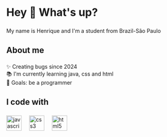 <h1 align="left">Hey 👋 What's up?</h1>

###

<p align="left">My name is Henrique and I'm a student from Brazil-São Paulo</p>

###

<h2 align="left">About me</h2>

###

<p align="left">✨ Creating bugs since 2024<br>📚 I'm currently learning java, css and html<br>🎯 Goals: be a programmer</p>

###

<h2 align="left">I code with</h2>

###

<div align="left">
  <img src="https://cdn.jsdelivr.net/gh/devicons/devicon/icons/javascript/javascript-original.svg" height="40" alt="javascript logo"  />
  <img width="12" />
  <img src="https://cdn.jsdelivr.net/gh/devicons/devicon/icons/css3/css3-original.svg" height="40" alt="css3 logo"  />
  <img width="12" />
  <img src="https://cdn.jsdelivr.net/gh/devicons/devicon/icons/html5/html5-original.svg" height="40" alt="html5 logo"  />
</div>

###
